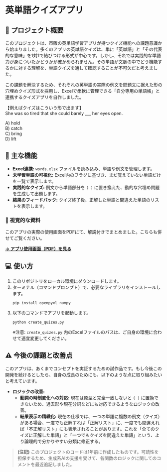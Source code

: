 # 英単語クイズアプリ

## 📖 プロジェクト概要
このプロジェクトは、市販の英単語学習アプリが持つクイズ機能への課題意識から始まりました。多くのアプリの英単語クイズは、単に「英単語」と「その代表的な意味」を1対1で結びつける形式が中心です。しかし、それでは実践的な単語力が身についたかどうかが確かめられません。その単語が文脈の中でどう機能するかに対する理解を、単語クイズを通して確認することが不可欠だと考えました。

この課題を解決するため、それぞれの英単語の実際の例文を問題文に据えた形の穴埋めクイズ形式を採用し、Excelで柔軟に管理できる「自分専用の単語帳」と連携するクイズアプリを自作しました。

【例えばクイズはこういう形で出ます】  
She was so tired that she could barely ___ her eyes open.

A) hold  
B) catch  
C) bring  
D) lift


## 🚀 主な機能
- **Excel連携:** `words.xlsx` ファイルを読み込み、単語や例文を管理します。
- **未学習単語の可視化:** Excel内のフラグに基づき、まだ覚えていない単語だけを一覧で表示します。
- **実践的なクイズ:** 例文から単語部分を `( )` に置き換えた、動的な穴埋め問題を生成して出題します。
- **結果のフィードバック:** クイズ終了後、正解した単語と間違えた単語のリストを表示します。

### 📖 視覚的な資料
このアプリの実際の使用画面をPDFにて、解説付きでまとめました。こちらも併せてご覧ください。

**[→ アプリ使用画面（PDF）を見る](./app_UI.pdf)**

## 💻 使い方
1.  このリポジトリをローカル環境にダウンロードします。
2.  ターミナル（コマンドプロンプト）で、必要なライブラリをインストールします。
    ```
    pip install openpyxl numpy
    ```
3.  以下のコマンドでアプリを起動します。
    ```
    python create_quizes.py
    ```
    ※注意: `create_quizes.py` 内のExcelファイルのパスは、ご自身の環境に合わせて適宜変更してください。

## ⚠️ 今後の課題と改善点
このアプリは、あくまでコンセプトを実証するための試作品です。もし今後この開発を続けるとしたら、自身の成長のためにも、以下のような点に取り組みたいと考えています。

- **ロジックの改善:**
    - **動詞の時制変化への対応:** 現在は原型と完全一致しないと `( )` に置換できないため、過去形や現在分詞などにも対応できるようなロジックの改善。
    - **結果表示の精緻化:** 現在の仕様では、一つの単語に複数の例文（クイズ）がある場合、一度でも正解すれば「正解リスト」に、一度でも間違えれば「不正解リスト」にも表示されることがあります。これを「全てのクイズに正解した単語」と「一つでもクイズを間違えた単語」という、より論理的で分かりやすい分類に修正する。


> **(注記)**
> このプロジェクトのコードは1年前に作成したものです。可読性を担保するため、生成系AIの支援を受けて、各関数のロジックに関してのコメントを最近追記しました。
